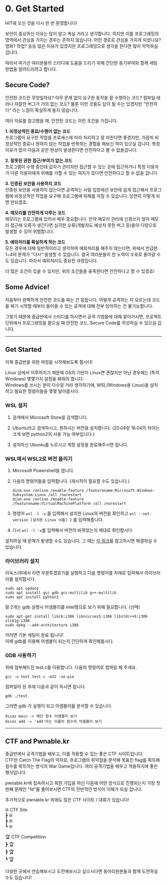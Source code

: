 # 0.  Get Started
HIT에 오신 것을 다시 한 번 환영합니다!

보안이 중요하신 이유는 많이 알고 계실 거라고 생각합니다. 하지만 이를 프로그래밍의 영역에서 관심을 가지는 경우는 흔하지 않습니다. 어떤 경로로 관심을 가지게 되셨나요? 영화? 학업? 등등 많은 이유가 있겠지만 프로그래밍으로 생각을 한다면 많이 막막하실 겁니다.

따라서 여기선 여러분들의 스터디에 도움을 드리기 위해 간단한 동기부여와 함께 세팅 방법을 알려드리려고 합니다.

## Secure Code?
안전한 코드란 무엇일까요? 아무 문제 없이 요구한 동작을 잘 수행하는 코드? 컴파일 에러나 자잘한 버그가 거의 없는 코드? 물론 이런 것들도 답이 될 수는 있겠지만 "안전하다" 라는 느낌이 확실하게 들지 않습니다.

여러 자료를 참고했을 때, 안전한 코드는 이런 조건을 가집니다.

__1. 비정상적인 종료/수행이 없는 코드__  
프로그램이 요구한 작업을 프로세스에 따라 처리하고 잘 마친다면 좋겠지만, 가끔씩 비정상적인 종료나 원하지 않는 작업을 반복하는 경험을 해보신 적이 있으실 겁니다. 특정 이유가 없이 다음과 같은 현상이 발생한다면 안전하다고 볼 수 없을겁니다.

__2. 잘못된 권한 접근/부여가 없는 코드__  
프로그램이 수행 중인데 갑자기 관리자만 접근할 수 있는 곳에 접근하거나 특정 이용자가 다른 이용자에게 위해를 가할 수 있는 여지가 있다면 안전하다고 할 수 없을 겁니다.

__3. 인증된 보안을 사용하지 코드__  
인증된 보안을 사용하지 않는다면 공격하는 사람 입장에선 보안에 쉽게 접근해서 프로그램에 비정상적인 작업을 요구해 프로그램에 위해를 끼칠 수 있습니다. 당연히 이렇게 되면 안되겠죠.

__4. 메모리를 안전하게 다루는 코드__  
메모리는 프로그램에 있어서 매우 중요합니다. 만약 메모리 관리에 신경쓰지 않아 메모리 접근에 오류가 생긴다면 심각한 오류(개발자도 예상치 못한 버그 등)들이 다량으로 발생할 수 있어 위험합니다.

__5. 예외처리를 확실하게 하는 코드__  
모든 경우에 대해 일반적이라고 생각하여 예외처리를 해주지 않는다면, 위에서 언급한 1~4의 문제가 "다시" 발생할 수 있습니다. 결국 여러분들이 한 노력이 수포로 돌아갈 수도 있습니다. 따라서 예외처리도 중요한 과정입니다.

더 많은 조건이 있을 수 있지만, 위의 조건들을 충족한다면 안전하다고 할 수 있겠죠!

## Some Advice!  
처음부터 완벽하게 안전한 코드를 짜는 건 힘듭니다. 어떻게 공격하는 지 모르는데 코드를 짜기 시작할 때부터 들어올 수 있는 공격에 대해 전부 방어하는 건 불가능합니다. 

그렇기 때문에 중급반에서 스터디를 하시면서 공격 기법들에 대해 알아가시면, 프로젝트 단위에서 프로그래밍을 맡으실 때 안전한 코드, Secure Code를 작성하실 수 있으실 겁니다.

----

## Get Started  
이제 중급반을 위한 여정을 시작해보도록 합시다!  

Linux 상에서 이루어지기 때문에 OS의 기반이 Linux면 괜찮지만 아닌 경우에는 (특히 Windows) 몇몇가지 설정을 해줘야 합니다.  
Windows를 쓰시는 분이 다수일 거라 생각하기에, WSL(Windows용 Linux)을 설치하고 필요한 명령어들을 몇몇 알아봅시다.

### WSL 설치
1. 검색에서 Microsoft Store을 검색합니다.

2. Ubuntu라고 검색하시고, 원하시는 버전을 설치합니다. (20.04랑 18.04의 차이는 크게 보면 python2의 사용 가능 여부입니다.)

3. 설치하신 Ubuntu를 누르시고 계정 설정을 완료해주시면 됩니다.

### WSL에서 WSL2로 버전 올리기
1. Microsoft Powershell을 엽니다.

2. 다음의 명령어들을 입력합니다. (재시작이 필요할 수도 있습니다.)
    ```
    dism.exe /online /enable-feature /featurename:Microsoft-Windows-Subsystem-Linux /all /norestart
    dism.exe /online /enable-feature /featurename:VirtualMachinePlatform /all /norestart
    ```
3. 명령어 ```wsl -l -v``` 를 입력해서 설치한 Linux의 버전을 확인하고 ```wsl --set-version [설치한 Linux 이름] 2``` 를 입력해줍니다.

4. 다시 ```wsl -l -v```를 입력해서 버전이 바뀌었는지 제대로 확인합시다.

설치하실 때 문제가 발생할 수도 있습니다. 그 때는 [이 링크](https://engpro.tistory.com/9)를 참고하시면 해결하실 수 있습니다.

### 라이브러리 설치
리눅스(위에서 라면 우분투겠죠?)를 실행하고 다음 명령어를 차례로 입력해서 라이브러리를 설치합시다.
```
sudo apt update
sudo apt install gcc gdb gcc-multilib g++-multilib
sudo apt install pyhton3
```
밑 2개는 gdb 실행시 어셈블리를 intel형으로 보기 위해 필요합니다. (선택)
```
sudo apt-get install libc6:i386 libncurses5:i386 libstdc++6:i386 zlib1g:i386
sudo dpkg --add-architecture i386
```
이러면 기본 세팅이 완료 됩니다!  
이제 gdb를 이용해 어셈블이 되는지 간단하게 확인해봅시다.

### GDB 사용하기
위에 첨부해드린 test.c를 이용합니다. 다음의 명령어로 컴파일 해 주세요.
```
gcc -o test test.c -m32 -no-pie
```
컴파일이 된 후에 다음과 같이 하시면 됩니다.
```
gdb ./test
```
그러면 gdb 가 실행이 되고 어셈블리를 분석할 수 있습니다.
```
disas main -> 메인 함수 어셈블리 보기
disas add -> 'add'라는 이름의 함수의 어셈블리 보기
```
----
## CTF and Pwnable.kr
중급반에서 공격기법을 배우고, 이를 적용할 수 있는 좋은 CTF 사이트입니다.  
CTF란 Catch The Flag의 약자로, 프로그램의 취약점을 분석해 목표인 flag를 획득해 점수를 획득하는 방식의 War Game입니다. 여러 공격기법을 배우고 적용하기에 좋은 형식입니다.

pwnable.kr에 접속하시고 회원 가입을 하신 다음에 어떤 방식으로 진행되는지 가장 첫번째 문제인 "fd"를 풀어보시면 CTF의 전반적인 방식이 이해가 되실 겁니다.

추가적으로 pwnable.kr 외에도 많은 CTF 사이트 / 대회가 있습니다!  

🌐 CTF Site  
┣ 🌐  
┣ 🌐   
┗ 🌐

🏆 CTF Competition  
┣ 🏆  
┣ 🏆     
┗ 🏆

다양한 곳에서 연습해보시고 도전해보시고 싶으시다면 동아리원분들과 함께 도전하실 수도 있습니다!